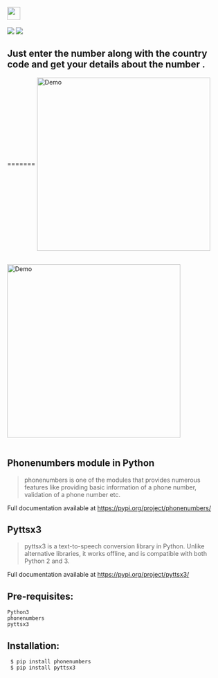 
<a href="https://github.com/Kushal997-das/Projects/tree/main/Python/Basic%20Projects/Track%20Phone%20number%20location"><img height="30" src="https://img.shields.io/badge/Track Phone Number location-pink.svg?&style=for-the-badge&logo=TheSparksFoundation&logoColor=blue" /></a> <br> <br>
![](https://img.shields.io/badge/Programming_Language-Python-blue.svg)
![](https://img.shields.io/badge/Main_Tool_Used-phonenumbers-orange.svg)

## Just enter the number along with the country code and get your details about the number . <br>

=======
<img align='center' alt='Demo' width='400px' src="https://github.com/Kushal997-das/Project-Guidance/blob/main/Python/Basic%20Projects/Track%20Phone%20number%20location/Documents/locationtracker%20(1).gif"/> <br> <br>


<img align='center' alt='Demo' width='400px' src="https://github.com/Kushal997-das/Project-Guidance/blob/main/Python/Basic%20Projects/Track%20Phone%20number%20location/Documents/locationtracker%20(1).gif"/> <br> <br>

Phonenumbers module in Python
-----------------------------
> phonenumbers is one of the modules that provides numerous features like providing basic information of a phone number, validation of a phone number etc. <br>

Full documentation available at https://pypi.org/project/phonenumbers/

Pyttsx3
--------
> pyttsx3 is a text-to-speech conversion library in Python. Unlike alternative libraries, it works offline, and is compatible with both Python 2 and 3. <br>

Full documentation available at https://pypi.org/project/pyttsx3/

Pre-requisites:
--------------
    Python3
    phonenumbers
    pyttsx3
Installation:
------------

     $ pip install phonenumbers
     $ pip install pyttsx3
